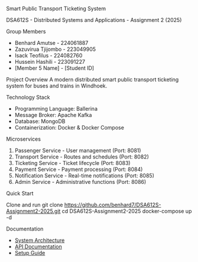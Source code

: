 
Smart Public Transport Ticketing System

DSA612S - Distributed Systems and Applications - Assignment 2 (2025)

Group Members
- Benhard Amutse - 224061887 
- Zazuvirua Tjijombo - 223049905
- Isack  Teofilus  -  224082760
- Hussein Hashili  - 223091227
- [Member 5 Name] - [Student ID] 

Project Overview
A modern distributed smart public transport ticketing system for buses and trains in Windhoek.

Technology Stack
- Programming Language: Ballerina
- Message Broker: Apache Kafka
- Database: MongoDB
- Containerization: Docker & Docker Compose

Microservices
1. Passenger Service - User management (Port: 8081)
2. Transport Service - Routes and schedules (Port: 8082)
3. Ticketing Service - Ticket lifecycle (Port: 8083)
4. Payment Service - Payment processing (Port: 8084)
5. Notification Service - Real-time notifications (Port: 8085)
6. Admin Service - Administrative functions (Port: 8086)

Quick Start

Clone and run
git clone https://github.com/benhard7/DSA612S-Assignment2-2025.git
cd DSA612S-Assignment2-2025
docker-compose up -d

Documentation
- [System Architecture](docs/architecture.md)
- [API Documentation](docs/api-documentation.md)
- [Setup Guide](docs/setup-guide.md)
